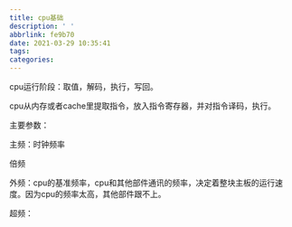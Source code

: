 ```yaml
---
title: cpu基础
description: ' '
abbrlink: fe9b70
date: 2021-03-29 10:35:41
tags:
categories:
---
```


cpu运行阶段：取值，解码，执行，写回。

cpu从内存或者cache里提取指令，放入指令寄存器，并对指令译码，执行。

主要参数：

主频：时钟频率

倍频

外频：cpu的基准频率，cpu和其他部件通讯的频率，决定着整块主板的运行速度。因为cpu的频率太高，其他部件跟不上。

超频：